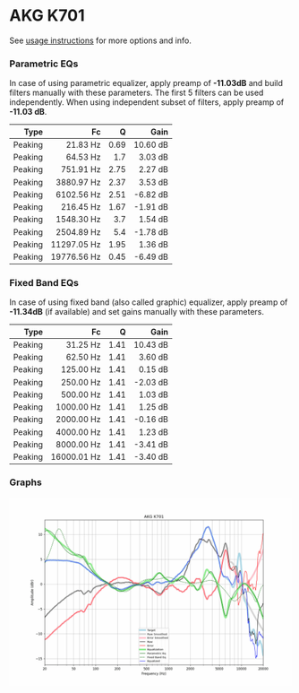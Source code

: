 # AKG K701
See [usage instructions](https://github.com/jaakkopasanen/AutoEq#usage) for more options and info.

### Parametric EQs
In case of using parametric equalizer, apply preamp of **-11.03dB** and build filters manually
with these parameters. The first 5 filters can be used independently.
When using independent subset of filters, apply preamp of **-11.03 dB**.

| Type    | Fc          |    Q | Gain     |
|--------:|------------:|-----:|---------:|
| Peaking | 21.83 Hz    | 0.69 | 10.60 dB |
| Peaking | 64.53 Hz    | 1.7  | 3.03 dB  |
| Peaking | 751.91 Hz   | 2.75 | 2.27 dB  |
| Peaking | 3880.97 Hz  | 2.37 | 3.53 dB  |
| Peaking | 6102.56 Hz  | 2.51 | -6.82 dB |
| Peaking | 216.45 Hz   | 1.67 | -1.91 dB |
| Peaking | 1548.30 Hz  | 3.7  | 1.54 dB  |
| Peaking | 2504.89 Hz  | 5.4  | -1.78 dB |
| Peaking | 11297.05 Hz | 1.95 | 1.36 dB  |
| Peaking | 19776.56 Hz | 0.45 | -6.49 dB |

### Fixed Band EQs
In case of using fixed band (also called graphic) equalizer, apply preamp of **-11.34dB**
(if available) and set gains manually with these parameters.

| Type    | Fc          |    Q | Gain     |
|--------:|------------:|-----:|---------:|
| Peaking | 31.25 Hz    | 1.41 | 10.43 dB |
| Peaking | 62.50 Hz    | 1.41 | 3.60 dB  |
| Peaking | 125.00 Hz   | 1.41 | 0.15 dB  |
| Peaking | 250.00 Hz   | 1.41 | -2.03 dB |
| Peaking | 500.00 Hz   | 1.41 | 1.03 dB  |
| Peaking | 1000.00 Hz  | 1.41 | 1.25 dB  |
| Peaking | 2000.00 Hz  | 1.41 | -0.16 dB |
| Peaking | 4000.00 Hz  | 1.41 | 1.23 dB  |
| Peaking | 8000.00 Hz  | 1.41 | -3.41 dB |
| Peaking | 16000.01 Hz | 1.41 | -3.40 dB |

### Graphs
![](./AKG%20K701.png)